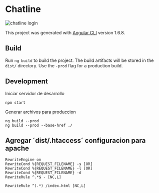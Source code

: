# Chatline

![chatline login](http://i64.tinypic.com/fu496h.png)

This project was generated with [Angular CLI](https://github.com/angular/angular-cli) version 1.6.8.

## Build

Run `ng build` to build the project. The build artifacts will be stored in the `dist/` directory. Use the `-prod` flag for a production build.


## Development
Iniciar servidor de desarrollo

	npm start

Generar archivos para produccion

	ng build --prod
	ng build --prod --base-href ./

## Agregar ´dist/.htaccess´ configuracion para apache

	RewriteEngine on
	RewriteCond %{REQUEST_FILENAME} -s [OR]
	RewriteCond %{REQUEST_FILENAME} -l [OR]
	RewriteCond %{REQUEST_FILENAME} -d
	RewriteRule ^.*$ - [NC,L]
	 
	RewriteRule ^(.*) /index.html [NC,L] 

